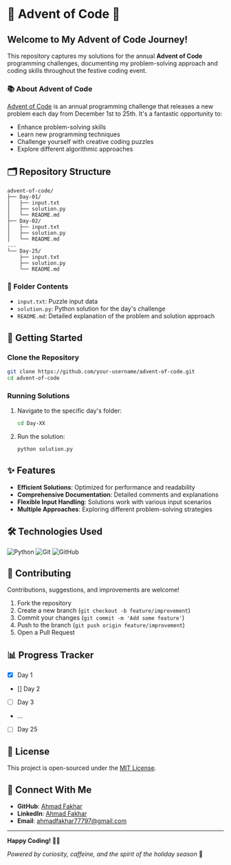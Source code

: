 # 🎄 Advent of Code 🧊

##  Welcome to My Advent of Code Journey! 

This repository captures my solutions for the annual **Advent of Code** programming challenges, documenting my problem-solving approach and coding skills throughout the festive coding event.

### 📚 About Advent of Code

[Advent of Code](https://adventofcode.com/) is an annual programming challenge that releases a new problem each day from December 1st to 25th. It's a fantastic opportunity to:
- Enhance problem-solving skills
- Learn new programming techniques
- Challenge yourself with creative coding puzzles
- Explore different algorithmic approaches

## 🗂️ Repository Structure

```
advent-of-code/
├── Day-01/
│   ├── input.txt
│   ├── solution.py
│   └── README.md
├── Day-02/
│   ├── input.txt
│   ├── solution.py
│   └── README.md
...
└── Day-25/
    ├── input.txt
    ├── solution.py
    └── README.md
```

### 📁 Folder Contents
- `input.txt`: Puzzle input data
- `solution.py`: Python solution for the day's challenge
- `README.md`: Detailed explanation of the problem and solution approach

## 🚀 Getting Started

### Clone the Repository

```bash
git clone https://github.com/your-username/advent-of-code.git
cd advent-of-code
```

### Running Solutions

1. Navigate to the specific day's folder:
   ```bash
   cd Day-XX
   ```

2. Run the solution:
   ```bash
   python solution.py
   ```

## ✨ Features

- **Efficient Solutions**: Optimized for performance and readability
- **Comprehensive Documentation**: Detailed comments and explanations
- **Flexible Input Handling**: Solutions work with various input scenarios
- **Multiple Approaches**: Exploring different problem-solving strategies

## 🛠️ Technologies Used

![Python](https://img.shields.io/badge/Python-3776AB?style=for-the-badge&logo=python&logoColor=white)
![Git](https://img.shields.io/badge/Git-F05032?style=for-the-badge&logo=git&logoColor=white)
![GitHub](https://img.shields.io/badge/GitHub-181717?style=for-the-badge&logo=github&logoColor=white)

## 🤝 Contributing

Contributions, suggestions, and improvements are welcome!

1. Fork the repository
2. Create a new branch (`git checkout -b feature/improvement`)
3. Commit your changes (`git commit -m 'Add some feature'`)
4. Push to the branch (`git push origin feature/improvement`)
5. Open a Pull Request

## 📊 Progress Tracker

- [x] Day 1
- [] Day 2
- [ ] Day 3
- ...
- [ ] Day 25

## 📜 License

This project is open-sourced under the [MIT License](LICENSE).

## 🌈 Connect With Me

- **GitHub**: [Ahmad Fakhar](https://github.com/Ahmad-Fakhar)
- **LinkedIn**: [Ahmad Fakhar](www.linkedin.com/in/ahmad-fakhar77797)
- **Email**: ahmadfakhar77797@gmail.com

---

**Happy Coding! 🎄✨**

*Powered by curiosity, caffeine, and the spirit of the holiday season* 🚀
